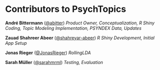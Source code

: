 # Contributors to PsychTopics

**André Bittermann** ([@abitter](https://github.com/abitter))
*Product Owner, Conceptualization, R Shiny Coding, Topic Modeling Implementation, PSYNDEX Data, Updates*

**Zauad Shahreer Abeer** ([@shahreyar-abeer](https://github.com/shahreyar-abeer))
*R Shiny Development, Initial App Setup*

**Jonas Rieger** ([@JonasRieger](https://github.com/JonasRieger))
*RollingLDA*

**Sarah Müller** ([@sarahmrml](sarahmrml))
*Testing, Evaluation*